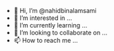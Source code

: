- 👋 Hi, I’m @nahidbinalamsami
- 👀 I’m interested in ...
- 🌱 I’m currently learning ...
- 💞️ I’m looking to collaborate on ...
- 📫 How to reach me ...

<!---
nahidbinalamsami/nahidbinalamsami is a ✨ special ✨ repository because its `README.md` (this file) appears on your GitHub profile.
You can click the Preview link to take a look at your changes.
--->
